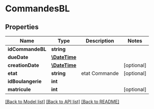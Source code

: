 # CommandesBL

## Properties
Name | Type | Description | Notes
------------ | ------------- | ------------- | -------------
**idCommandeBL** | **string** |  | 
**dueDate** | [**\DateTime**](Date.md) |  | 
**creationDate** | [**\DateTime**](Date.md) |  | [optional] 
**etat** | **string** | etat Commande | [optional] 
**idBoulangerie** | **int** |  | 
**matricule** | **int** |  | [optional] 

[[Back to Model list]](../README.md#documentation-for-models) [[Back to API list]](../README.md#documentation-for-api-endpoints) [[Back to README]](../README.md)


